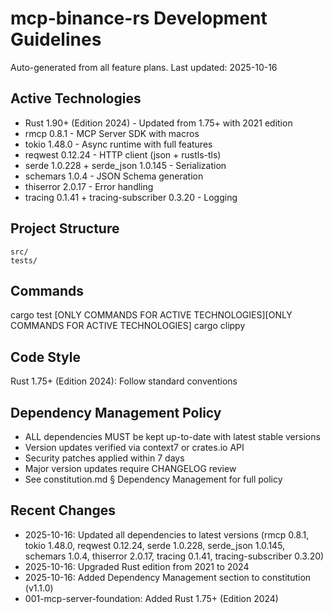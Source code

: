 # mcp-binance-rs Development Guidelines

Auto-generated from all feature plans. Last updated: 2025-10-16

## Active Technologies
- Rust 1.90+ (Edition 2024) - Updated from 1.75+ with 2021 edition
- rmcp 0.8.1 - MCP Server SDK with macros
- tokio 1.48.0 - Async runtime with full features
- reqwest 0.12.24 - HTTP client (json + rustls-tls)
- serde 1.0.228 + serde_json 1.0.145 - Serialization
- schemars 1.0.4 - JSON Schema generation
- thiserror 2.0.17 - Error handling
- tracing 0.1.41 + tracing-subscriber 0.3.20 - Logging

## Project Structure
```
src/
tests/
```

## Commands
cargo test [ONLY COMMANDS FOR ACTIVE TECHNOLOGIES][ONLY COMMANDS FOR ACTIVE TECHNOLOGIES] cargo clippy

## Code Style
Rust 1.75+ (Edition 2024): Follow standard conventions

## Dependency Management Policy
- ALL dependencies MUST be kept up-to-date with latest stable versions
- Version updates verified via context7 or crates.io API
- Security patches applied within 7 days
- Major version updates require CHANGELOG review
- See constitution.md § Dependency Management for full policy

## Recent Changes
- 2025-10-16: Updated all dependencies to latest versions (rmcp 0.8.1, tokio 1.48.0, reqwest 0.12.24, serde 1.0.228, serde_json 1.0.145, schemars 1.0.4, thiserror 2.0.17, tracing 0.1.41, tracing-subscriber 0.3.20)
- 2025-10-16: Upgraded Rust edition from 2021 to 2024
- 2025-10-16: Added Dependency Management section to constitution (v1.1.0)
- 001-mcp-server-foundation: Added Rust 1.75+ (Edition 2024)

<!-- MANUAL ADDITIONS START -->
<!-- MANUAL ADDITIONS END -->
